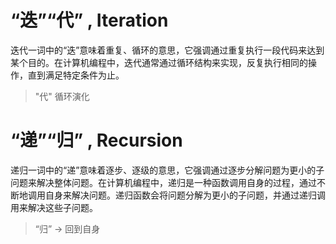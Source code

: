 # “迭”“代” , Iteration
迭代一词中的“迭”意味着重复、循环的意思，它强调通过重复执行一段代码来达到某个目的。在计算机编程中，迭代通常通过循环结构来实现，反复执行相同的操作，直到满足特定条件为止。
> "代" 循环演化

# “递”“归” , Recursion
递归一词中的“递”意味着逐步、逐级的意思，它强调通过逐步分解问题为更小的子问题来解决整体问题。在计算机编程中，递归是一种函数调用自身的过程，通过不断地调用自身来解决问题。递归函数会将问题分解为更小的子问题，并通过递归调用来解决这些子问题。
> “归” -> 回到自身